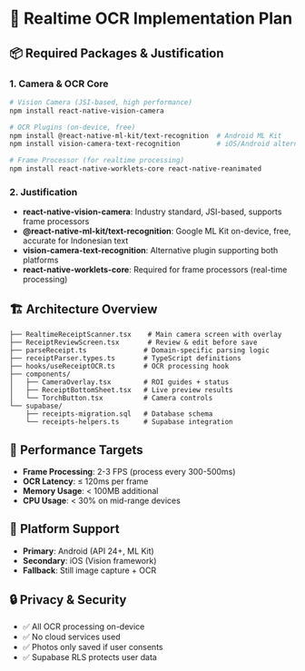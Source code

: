 # 📱 Realtime OCR Implementation Plan

## 📦 Required Packages & Justification

### 1. Camera & OCR Core
```bash
# Vision Camera (JSI-based, high performance)
npm install react-native-vision-camera

# OCR Plugins (on-device, free)
npm install @react-native-ml-kit/text-recognition  # Android ML Kit
npm install vision-camera-text-recognition         # iOS/Android alternative

# Frame Processor (for realtime processing)
npm install react-native-worklets-core react-native-reanimated
```

### 2. Justification
- **react-native-vision-camera**: Industry standard, JSI-based, supports frame processors
- **@react-native-ml-kit/text-recognition**: Google ML Kit on-device, free, accurate for Indonesian text
- **vision-camera-text-recognition**: Alternative plugin supporting both platforms
- **react-native-worklets-core**: Required for frame processors (real-time processing)

## 🏗️ Architecture Overview

```
├── RealtimeReceiptScanner.tsx    # Main camera screen with overlay
├── ReceiptReviewScreen.tsx       # Review & edit before save
├── parseReceipt.ts              # Domain-specific parsing logic
├── receiptParser.types.ts       # TypeScript definitions
├── hooks/useReceiptOCR.ts       # OCR processing hook
├── components/
│   ├── CameraOverlay.tsx        # ROI guides + status
│   ├── ReceiptBottomSheet.tsx   # Live preview results
│   └── TorchButton.tsx          # Camera controls
└── supabase/
    ├── receipts-migration.sql   # Database schema
    └── receipts-helpers.ts      # Supabase integration
```

## 🎯 Performance Targets
- **Frame Processing**: 2-3 FPS (process every 300-500ms)
- **OCR Latency**: ≤ 120ms per frame
- **Memory Usage**: < 100MB additional
- **CPU Usage**: < 30% on mid-range devices

## 📱 Platform Support
- **Primary**: Android (API 24+, ML Kit)
- **Secondary**: iOS (Vision framework)
- **Fallback**: Still image capture + OCR

## 🔒 Privacy & Security
- ✅ All OCR processing on-device
- ✅ No cloud services used
- ✅ Photos only saved if user consents
- ✅ Supabase RLS protects user data
